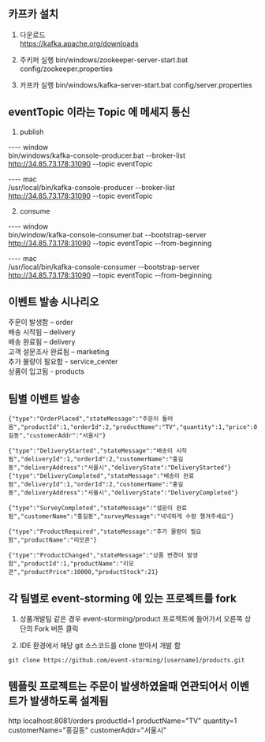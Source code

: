 ## 카프카 설치
1. 다운로드  
https://kafka.apache.org/downloads  

2. 주키퍼 실행
bin/windows/zookeeper-server-start.bat config/zookeeper.properties

3. 카프카 실행
bin/windows/kafka-server-start.bat config/server.properties

## eventTopic 이라는 Topic 에 메세지 통신

1. publish  

---- window   
bin/windows/kafka-console-producer.bat --broker-list http://34.85.73.178:31090 --topic eventTopic

---- mac  
/usr/local/bin/kafka-console-producer --broker-list http://34.85.73.178:31090 --topic eventTopic


2. consume  

---- window   
bin/window/kafka-console-consumer.bat --bootstrap-server http://34.85.73.178:31090 --topic eventTopic --from-beginning


---- mac  
/usr/local/bin/kafka-console-consumer --bootstrap-server http://34.85.73.178:31090 --topic eventTopic --from-beginning

## 이벤트 발송 시나리오


주문이 발생함 – order  
배송 시작됨 – delivery  
배송 완료됨 – delivery  
고객 설문조사 완료됨 – marketing  
추가 물량이 필요함 - service_center  
상품이 입고됨 - products  


## 팀별 이벤트 발송

```
{"type":"OrderPlaced","stateMessage":"주문이 들어옴","productId":1,"orderId":2,"productName":"TV","quantity":1,"price":0,"customerName":"홍길동","customerAddr":"서울시"}

{"type":"DeliveryStarted","stateMessage":"배송이 시작됨","deliveryId":1,"orderId":2,"customerName":"홍길동","deliveryAddress":"서울시","deliveryState":"DeliveryStarted"}
{"type":"DeliveryCompleted","stateMessage":"배송이 완료됨","deliveryId":1,"orderId":2,"customerName":"홍길동","deliveryAddress":"서울시","deliveryState":"DeliveryCompleted"}

{"type":"SurveyCompleted","stateMessage":"설문이 완료됨","customerName":"홍길동","surveyMessage":"넉넉하게 수량 챙겨주세요"}

{"type":"ProductRequired","stateMessage":"추가 물량이 필요함","productName":"리모콘"}

{"type":"ProductChanged","stateMessage":"상품 변경이 발생함","productId":1,"productName":"리모콘","productPrice":10000,"productStock":21}

```

## 각 팀별로 event-storming 에 있는 프로젝트를 fork

1. 상품개발팀 같은 경우 event-storming/product 프로젝트에 들어가서 오른쪽 상단의 Fork 버튼 클릭

2. IDE 환경에서 해당 git 소스코드를 clone 받아서 개발 함

```
git clone https://github.com/event-storming/[username]/products.git
```


## 템플릿 프로젝트는 주문이 발생하였을때 연관되어서 이벤트가 발생하도록 설계됨

http localhost:8081/orders productId=1 productName="TV" quantity=1 customerName="홍길동" customerAddr="서울시"  

